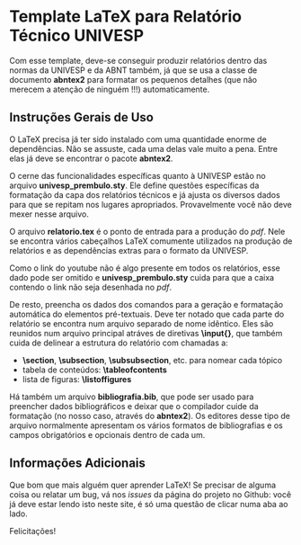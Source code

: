 # Template LaTeX para Relatório Técnico UNIVESP

Com esse template, deve-se conseguir produzir relatórios dentro das normas
da UNIVESP e da ABNT também, já que se usa a classe de documento **abntex2**
para formatar os pequenos detalhes (que não merecem a atenção de ninguém !!!)
automaticamente.

## Instruções Gerais de Uso

O LaTeX precisa já ter sido instalado com uma quantidade enorme de dependências.
Não se assuste, cada uma delas vale muito a pena. Entre elas já deve se
encontrar o pacote **abntex2**.

O cerne das funcionalidades específicas quanto à UNIVESP estão no arquivo
**univesp_prembulo.sty**. Ele define questões específicas da formatação da capa
dos relatórios técnicos e já ajusta os diversos dados para que se repitam
nos lugares apropriados. Provavelmente você não deve mexer nesse arquivo.

O arquivo **relatorio.tex** é o ponto de entrada para a produção do *pdf*.
Nele se encontra vários cabeçalhos LaTeX comumente utilizados na produção
de relatórios e as dependências extras para o formato da UNIVESP.

Como o link do youtube não é algo presente em todos os relatórios, esse dado
pode ser omitido e **univesp_prembulo.sty** cuida para que a caixa contendo o
link não seja desenhada no *pdf*.

De resto, preencha os dados dos comandos para a geração e formatação automática
do elementos pré-textuais. Deve ter notado que cada parte do relatório se
encontra num arquivo separado de nome idêntico. Eles são reunidos
num arquivo principal atráves de diretivas **\input{}**, que também cuida
de delinear a estrutura do relatório com chamadas a:
- **\section**, **\subsection**, **\subsubsection**, etc. para nomear cada
tópico
- tabela de conteúdos: **\tableofcontents**
- lista de figuras: **\listoffigures**

Há também um arquivo **bibliografia.bib**, que pode ser usado para preencher
dados bibliográficos e deixar que o compilador cuide da formatação
(no nosso caso, através do **abntex2**). Os editores desse tipo de arquivo
normalmente apresentam os vários formatos de bibliografias e os campos
obrigatórios e opcionais dentro de cada um.

## Informações Adicionais

Que bom que mais alguém quer aprender LaTeX! Se precisar de alguma coisa ou
relatar um bug, vá nos *issues* da página do projeto no Github: você já deve
estar lendo isto neste site, é só uma questão de clicar numa aba ao lado.

Felicitações!
